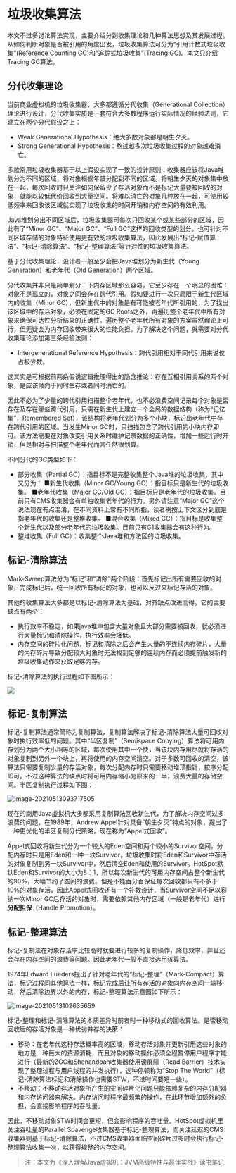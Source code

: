 # 垃圾收集算法

本文不过多讨论算法实现，主要介绍分到收集理论和几种算法思想及其发展过程。从如何判断对象是否被引用的角度出发，垃圾收集算法可分为“引用计数式垃圾收集”(Reference Counting GC)和“追踪式垃圾收集”(Tracing GC)。本文只介绍Tracing GC算法。

## 分代收集理论

当前商业虚拟机的垃圾收集器，大多都遵循分代收集（Generational Collection）理论进行设计，分代收集实质是一套符合大多数程序运行实际情况的经验法则，它建立在两个分代假设之上：

* Weak Generational Hypothesis：绝大多数对象都是朝生夕灭。
* Strong Generational Hypothesis：熬过越多次垃圾收集过程的对象越难消亡。

多款常用垃圾收集器基于以上假设实现了一致的设计原则：收集器应该将Java堆划分为不同的区域，将对象根据年龄分配到不同的区域。将朝生夕灭的对象集中放在一起，每次回收时只关注如何保留少了存活对象而不是标记大量要被回收的对象，就能以较低代价回收到大量空间。将难以消亡的对象几种放在一起，可使用较低频率来回收该区域就实现了垃圾收集的时间开销和内存空间的有效利用。

Java堆划分出不同区域后，垃圾收集器可每次只回收某个或某些部分的区域，因此有了“Minor GC”、“Major GC”、“Full GC”这样的回收类型的划分。也可针对不同区域存储的对象特征使用更有效的垃圾收集算法，因此发展出“标记-赋值算法”、“标记-清除算法”、“标记-整理算法”等针对性的垃圾收集算法。

基于分代收集理论，设计者一般至少会把Java堆划分为新生代（Young Generation）和老年代（Old Generation）两个区域。

分代收集并非只是简单划分一下内存区域那么容易，它至少存在一个明显的困难：对象不是孤立的，对象之间会存在跨代引用。假如要进行一次只局限于新生代区域内的收集（Minor GC），但新生代中的对象是有可能被老年代所引用的，为了找出该区域中的存活对象，必须在固定的GC Roots之外，再遍历整个老年代中所有对象来确保可达性分析结果的正确性。遍历整个老年代所有对象的方案虽然理论上可行，但无疑会为内存回收带来很大的性能负担。为了解决这个问题，就需要对分代收集理论添加第三条经验法则：

* Intergenerational Reference Hypothesis：跨代引用相对于同代引用来说仅占极少数。

这其实是可根据前两条假说逻辑推理得出的隐含推论：存在互相引用关系的两个对象，是应该倾向于同时生存或者同时消亡的。

因此不必为了少量的跨代引用扫描整个老年代，也不必浪费空间记录每个对象是否存在及存在哪些跨代引用，只需在新生代上建立一个全局的数据结构（称为“记忆集”，Remembered Set），该结构将老年代划分为多个小块，标识出老年代中存在跨代引用的区域。当发生Minor GC时，只扫描包含了跨代引用的小块内存即可。该方法需要在对象改变引用关系时维护记录数据的正确性，增加一些运行时开销，但是相对与扫描整个老年代而言任然很划算。

不同分代的GC类型如下：

* 部分收集（Partial GC）：指目标不是完整收集整个Java堆的垃圾收集，其中又分为：
  ■新生代收集（Minor GC/Young GC）：指目标只是新生代的垃圾收集。
  ■老年代收集（Major GC/Old GC）：指目标只是老年代的垃圾收集。目前只有CMS收集器会有单独收集老年代的行为。另外请注意“Major GC”这个说法现在有点混淆，在不同资料上常有不同所指，读者需按上下文区分到底是指老年代的收集还是整堆收集。
  ■混合收集（Mixed GC）：指目标是收集整个新生代以及部分老年代的垃圾收集。目前只有G1收集器会有这种行为。
* 整堆收集（Full GC）：收集整个Java堆和方法区的垃圾收集。

## 标记-清除算法

Mark-Sweep算法分为“标记”和“清除”两个阶段：首先标记出所有需要回收的对象，完成标记后，统一回收所有标记的对象，也可以反过来标记存活的对象。

其他的收集算法大多都是以标记-清除算法为基础，对齐缺点改进而得。它的主要缺点有两个：

* 执行效率不稳定，如果java堆中包含大量对象且大部分需要被回收，就必须进行大量标记和清除操作，执行效率会降低。
* 内存空间的碎片化问题，标记和清除之后会产生大量的不连续内存碎片，大量的内存碎片导致分配较大对象时无法找到足够的连续内存而必须提前触发新的垃圾收集动作来获取足够内存。

标记-清除算法的执行过程如下图所示：

![](https://raw.githubusercontent.com/renjiema/images/main/blogs/20210512222855.png)

## 标记-复制算法

标记-复制算法通常简称为复制算法，复制算法解决了标记-清除算法大量可回收对象时执行效率低的问题。其中“半区复制”（Semispace Copying）算法将可用内存划分为两个大小相等的区域，每次使用其中一个快，当该块内存用尽就将存活的对象复制到另外一个块上，再将使用的内存空间清空。对于多数可回收的清空，该算法只需要复制少量的存活对象，每次分配内存时只需要移动堆顶指针，按序分配即可。不过这种算法的缺点时将可用内存缩小为原来的一半，浪费大量的存储空间。半区复制执行过程如下图：

![image-20210513093717505](https://raw.githubusercontent.com/renjiema/images/main/blogs/20210513093724.png)

现在的商用Java虚拟机大多都采用复制算法回收新生代，为了解决内存空间过多浪费的问题，在1989年，Andrew Appel针对具备“朝生夕灭”特点的对象，提出了一种更优化的半区复制分代策略，现在称为“Appel式回收”。

Appel式回收将新生代分为一个较大的Eden空间和两个较小的Survivor空间，分配内存时只是用Eden和一种一块Survivor，垃圾收集时将Eden和Survivor中存活的对象复制到另一块Survivor中，然后清空Eden和使用的Survivor。HotSpot默认Eden和Survivor的大小为8：1，所以每次新生代的可用内存空间占整个新生代的90%，大幅节约了空间的浪费。但是不能百分百保证每次回收都只有不多于10%的对象存活，因此Appel式回收还有一个补救设计，当Survivor空间不足以容纳一次Minor GC后存活的对象时，需要依赖其他内存区域（一般是老年代）进行**分配担保**（Handle Promotion）。

## 标记-整理算法

标记-复制法在对象存活率比较高时就要进行较多的复制操作，降低效率，并且还会存在内存空间的浪费等问题。因此老年代一般不直接选用该算法。

1974年Edward Lueders提出了针对老年代的“标记-整理”（Mark-Compact）算法，标记过程同其他算法一样，标记完成后让所有存活的对象向内存空间一端移动，然后清除边界以外的内存，标记-整理算法示意图如下所示：

![image-20210513102635659](https://raw.githubusercontent.com/renjiema/images/main/blogs/20210513102635.png)

标记-整理和标记-清除算法的本质差异时前者时一种移动式的回收算法。是否移动回收后的存活对象是一种优劣并存的决策：

* 移动：在老年代这种存活概率高的区域，移动存活对象并更新引用这些对象的地方是一种巨大的资源消耗，而且对象的移动操作必须全程暂停用户程序才能进行（最新的ZGC和Shenandoah收集器使用读屏障（Read Barrier）技术实现了整理过程与用户线程的并发执行），这种停顿称为“Stop The World”（标记-清除算法标记和清除操作也需要STW，不过时间要短一些）。
* 不移动：不移动存活对象所产生的空间碎片化问题只能依赖复杂的内存分配器和内存访问器来解决。内存访问时程序最频繁的操作，在此环节增加额外的负担，会直接影响程序的吞吐量。

因此，不移动对象STW时间会更短，但会影响程序的吞吐量。HotSpot虚拟机里关注吞吐量的Parallel Scavenge收集器基于标记-整理算法，而关注延迟的CMS收集器则基于标记-清除算法，不过CMS收集器面临空间碎片过多时会执行标记-整理算法收集一次，以获得规整的内存空间。



> 注：本文为《深入理解Java虚拟机：JVM高级特性与最佳实战》读书笔记